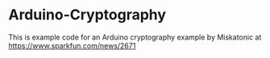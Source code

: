 # Arduino-Cryptography

This is example code for an Arduino cryptography example by Miskatonic at https://www.sparkfun.com/news/2671
